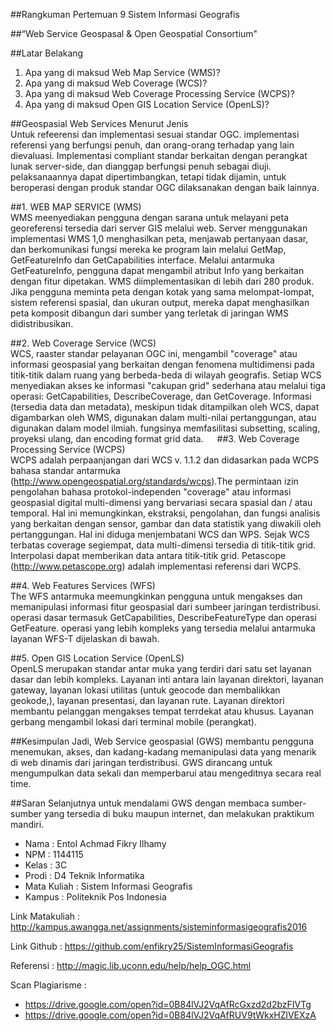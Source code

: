 ##Rangkuman Pertemuan 9 Sistem Informasi Geografis

##“Web Service Geospasal & Open Geospatial Consortium"

##Latar Belakang<br>
1.	Apa yang di maksud Web Map Service (WMS)?
2.	Apa yang di maksud Web Coverage (WCS)?
3.	Apa yang di maksud Web Coverage Processing Service (WCPS)?
4.	Apa yang di maksud Open GIS Location Service (OpenLS)?

##Geospasial Web Services Menurut Jenis<br> 
Untuk refeerensi dan implementasi sesuai standar OGC. implementasi referensi yang berfungsi penuh, dan orang-orang terhadap yang lain dievaluasi. Implementasi compliant standar berkaitan dengan perangkat lunak server-side, dan dianggap berfungsi penuh sebagai diuji. pelaksanaannya dapat dipertimbangkan, tetapi tidak dijamin, untuk beroperasi dengan produk standar OGC dilaksanakan dengan baik lainnya.

##1. WEB MAP SERVICE (WMS)<br>
WMS meenyediakan pengguna dengan sarana untuk melayani peta georeferensi tersedia dari server GIS melalui web. Server menggunakan implementasi WMS 1,0 menghasilkan peta, menjawab pertanyaan dasar, dan berkomunikasi fungsi mereka ke program lain melalui GetMap, GetFeatureInfo dan GetCapabilities interface. Melalui antarmuka GetFeatureInfo, pengguna dapat mengambil atribut Info yang berkaitan dengan fitur dipetakan. WMS diimplementasikan di lebih dari 280 produk. Jika pengguna meminta peta dengan kotak yang sama melompat-lompat, sistem referensi spasial, dan ukuran output, mereka dapat menghasilkan peta komposit dibangun dari sumber yang terletak di jaringan WMS didistribusikan. 

##2. Web Coverage Service (WCS)<br> 
WCS, raaster standar pelayanan OGC ini, mengambil "coverage" atau informasi geospasial yang berkaitan dengan fenomena multidimensi pada titik-titik dalam ruang yang berbeda-beda di wilayah geografis. Setiap WCS menyediakan akses ke informasi "cakupan grid" sederhana atau melalui tiga operasi: GetCapabilities, DescribeCoverage, dan GetCoverage. Informasi (tersedia data dan metadata), meskipun tidak ditampilkan oleh WCS, dapat digambarkan oleh WMS, digunakan dalam multi-nilai pertanggungan, atau digunakan dalam model ilmiah. fungsinya memfasilitasi subsetting, scaling, proyeksi ulang, dan encoding format grid data. 
 
##3. Web Coverage Processing Service (WCPS)<br> 
WCPS adalah perpaanjangan dari WCS v. 1.1.2 dan didasarkan pada WCPS bahasa standar antarmuka (http://www.opengeospatial.org/standards/wcps).The permintaan izin pengolahan bahasa protokol-independen "coverage" atau informasi geospasial digital multi-dimensi yang bervariasi secara spasial dan / atau temporal. Hal ini memungkinkan, ekstraksi, pengolahan, dan fungsi analisis yang berkaitan dengan sensor, gambar dan data statistik yang diwakili oleh pertanggungan. Hal ini diduga menjembatani WCS dan WPS. Sejak WCS terbatas coverage segiempat, data multi-dimensi tersedia di titik-titik grid. Interpolasi dapat memberikan data antara titik-titik grid. Petascope (http://www.petascope.org) adalah implementasi referensi dari WCPS.

##4. Web Features Services (WFS)<br>
The WFS antarmuka meemungkinkan pengguna untuk mengakses dan memanipulasi informasi fitur geospasial dari sumbeer jaringan terdistribusi. operasi dasar termasuk GetCapabilities, DescribeFeatureType dan operasi GetFeature. operasi yang lebih kompleks yang tersedia melalui antarmuka layanan WFS-T dijelaskan di bawah.

##5. Open GIS Location Service (OpenLS)<br> 
OpenLS merupakan standar antar muka yang terdiri dari satu set layanan dasar dan lebih kompleks. Layanan inti antara lain layanan direktori, layanan gateway, layanan lokasi utilitas (untuk geocode dan membalikkan geokode,), layanan presentasi, dan layanan rute. Layanan direktori membantu pelanggan mengakses tempat terrdekat atau khusus. Layanan gerbang mengambil lokasi dari terminal mobile (perangkat).

##Kesimpulan
Jadi, Web Service geospasial (GWS) membantu pengguna menemukan, akses, dan kadang-kadang memanipulasi data yang menarik di web dinamis dari jaringan terdistribusi. GWS dirancang untuk mengumpulkan data sekali dan memperbarui atau mengeditnya secara real time.

##Saran
Selanjutnya untuk mendalami GWS dengan membaca sumber-sumber yang tersedia di buku maupun internet, dan melakukan praktikum mandiri.
<br>
*	Nama		: Entol Achmad Fikry Ilhamy
*	NPM			: 1144115
*	Kelas		: 3C
*	Prodi		: D4 Teknik Informatika
*	Mata Kuliah	: Sistem Informasi Geografis 
*	Kampus		: Politeknik Pos Indonesia

Link Matakuliah : http://kampus.awangga.net/assignments/sisteminformasigeografis2016

Link Github : https://github.com/enfikry25/SistemInformasiGeografis

Referensi : http://magic.lib.uconn.edu/help/help_OGC.html

Scan Plagiarisme :
*	https://drive.google.com/open?id=0B84lVJ2VqAfRcGxzd2d2bzFIVTg
*	https://drive.google.com/open?id=0B84lVJ2VqAfRUV9tWkxHZlVEXzA